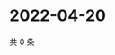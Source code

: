 # 2022-04-20

共 0 条

<!-- BEGIN WEIBO -->
<!-- 最后更新时间 Wed Apr 20 2022 06:17:28 GMT+0800 (China Standard Time) -->

<!-- END WEIBO -->
